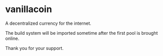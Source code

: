 vanillacoin
===========

A decentralized currency for the internet.

The build system will be imported sometime after the first pool is brought online.

Thank you for your support.
